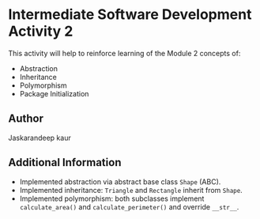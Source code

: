 # Intermediate Software Development Activity 2

This activity will help to reinforce learning of the Module 2 concepts of:

- Abstraction
- Inheritance
- Polymorphism
- Package Initialization

## Author

Jaskarandeep kaur

## Additional Information

- Implemented abstraction via abstract base class `Shape` (ABC).
- Implemented inheritance: `Triangle` and `Rectangle` inherit from `Shape`.
- Implemented polymorphism: both subclasses implement `calculate_area()` and `calculate_perimeter()` and override `__str__`.
